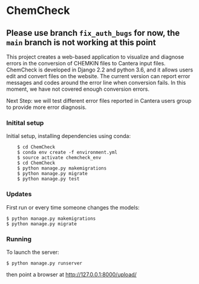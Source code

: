 # ChemCheck
## Please use branch `fix_auth_bugs` for now, the `main` branch is not working at this point
This project creates a web-based application to visualize and diagnose errors in the conversion of CHEMKIN files to Cantera input files.
ChemCheck is developed in Django 2.2 and python 3.6, and it allows users edit and convert files on the website. The current version can
report error messages and codes around the error line when conversion fails. In this moment, we have not covered enough conversion errors.

Next Step: we will test different error files reported in Cantera users group to provide more error diagnosis.

### Initital setup

Initial setup, installing dependencies using conda:
```
    $ cd ChemCheck
    $ conda env create -f environment.yml
    $ source activate chemcheck_env
    $ cd ChemCheck
    $ python manage.py makemigrations
    $ python manage.py migrate
    $ python manage.py test
```
### Updates

First run or every time someone changes the models:

    $ python manage.py makemigrations
    $ python manage.py migrate

### Running

To launch the server:

    $ python manage.py runserver

then point a browser at http://127.0.0.1:8000/upload/
